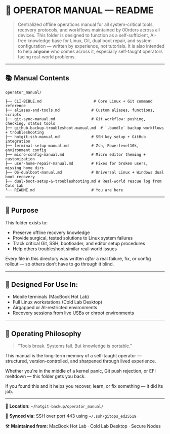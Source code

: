 # 🧠 OPERATOR MANUAL — README

> Centralized offline operations manual for all system-critical tools, recovery protocols, and workflows maintained by 00rders across all devices. This folder is designed to function as a self-sufficient, AI-free knowledge base for Linux, Git, dual boot repair, and system configuration — written by experience, not tutorials. It is also intended to help **anyone** who comes across it, especially self-taught operators facing real-world problems.

---

## 📚 Manual Contents

`operator_manual/`

```
├── CLI-BIBLE.md                       # Core Linux + Git command reference
├── aliases-and-tools.md              # Custom aliases, functions, scripts
├── git-sync-manual.md                # Git workflow: pushing, checking, status tools
├── github-backup-troubleshoot-manual.md  # `.bundle` backup workflows + troubleshooting
├── hotgit-ssh-manual.md              # SSH key setup + GitHub integration
├── terminal-setup-manual.md          # Zsh, Powerlevel10k, environment config
├── micro-config-manual.md            # Micro editor theming + customization
├── user-home-repair-manual.md        # Fixes for broken users, missing home dirs
├── OS-dualboot-manual.md             # Universal Linux + Windows dual boot recovery
├── dual-boot-setup-&-troubleshooting.md # Real-world rescue log from Cold Lab
└── README.md                         # You are here
```

---

## 🔐 Purpose

This folder exists to:

* Preserve offline recovery knowledge
* Provide surgical, tested solutions to Linux system failures
* Track critical Git, SSH, bootloader, and editor setup procedures
* Help others troubleshoot similar real-world issues

Every file in this directory was written *after* a real failure, fix, or config rollout — so others don’t have to go through it blind.

---

## 🔁 Designed For Use In:

* Mobile terminals (MacBook Hot Lab)
* Full Linux workstations (Cold Lab Desktop)
* Airgapped or AI-restricted environments
* Recovery sessions from live USBs or chroot environments

---

## 🧠 Operating Philosophy

> “Tools break. Systems fail. But knowledge is portable.”

This manual is the long-term memory of a self-taught operator — structured, version-controlled, and sharpened through lived experience.

Whether you're in the middle of a kernel panic, Git push rejection, or EFI meltdown — this folder gets you back.

If you found this and it helps you recover, learn, or fix something — it did its job.

---

📎 **Location:** `~/hotgit-backup/operator_manual/`

🔄 **Synced via:** SSH over port 443 using `~/.ssh/gitops_ed25519`

🛠️ **Maintained from:** MacBook Hot Lab · Cold Lab Desktop · Secure Nodes
